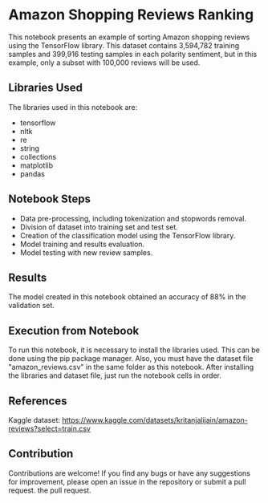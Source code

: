 # Amazon Shopping Reviews Ranking

This notebook presents an example of sorting Amazon shopping reviews using the TensorFlow library.
This dataset contains 3,594,782 training samples and 399,916 testing samples in each polarity sentiment, but in this example, only a subset with 100,000 reviews will be used.

## Libraries Used
The libraries used in this notebook are:

- tensorflow
- nltk
- re
- string
- collections
- matplotlib
- pandas

## Notebook Steps
- Data pre-processing, including tokenization and stopwords removal.
- Division of dataset into training set and test set.
- Creation of the classification model using the TensorFlow library.
- Model training and results evaluation.
- Model testing with new review samples.

## Results
The model created in this notebook obtained an accuracy of 88% in the validation set.

## Execution from Notebook
To run this notebook, it is necessary to install the libraries used. This can be done using the pip package manager. Also, you must have the dataset file "amazon_reviews.csv" in the same folder as this notebook.
After installing the libraries and dataset file, just run the notebook cells in order.

## References
Kaggle dataset: https://www.kaggle.com/datasets/kritanjalijain/amazon-reviews?select=train.csv

## Contribution
Contributions are welcome! If you find any bugs or have any suggestions for improvement, please open an issue in the repository or submit a pull request. the pull request.
